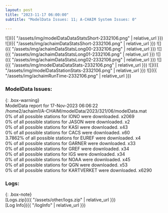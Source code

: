 ```yaml
---
layout: post
title: "2023-11-17 06:00:00"
subtitle: "ModelData Issues: 11; A-CHAIM System Issues: 0"

---
```


![]({{ "/assets/img/modelDataDataStatsShort-2332106.png" | relative_url }})
![]({{ "/assets/img/achaimDataStatsShort-2332106.png" | relative_url }})
![]({{ "/assets/img/achaimDataStatsLong00-2332106.png" | relative_url }})
![]({{ "/assets/img/achaimDataStatsLong01-2332106.png" | relative_url }})
![]({{ "/assets/img/achaimDataStatsLong02-2332106.png" | relative_url }})
![]({{ "/assets/img/modelDataDataStats-2332106.png" | relative_url }})
![]({{ "/assets/img/modelDataStationStats-2332106.png" | relative_url }})
![]({{ "/assets/img/achaimRunTime-2332106.png" | relative_url }})


### ModelData Issues:  
  
{: .box-warning}  
 ModelData report for 17-Nov-2023 06:06:22   
 /home2/achaim1/A-CHAIM/modelData/2023/321/06/modelData.mat   
 0% of all possible stations for IONO were downloaded. x2069   
 0% of all possible stations for JASON were downloaded. x2   
 0% of all possible stations for KASI were downloaded. x43   
 0% of all possible stations for CACS were downloaded. x60   
 3.7862% of all possible stations for EUREF were downloaded. x4   
 0% of all possible stations for GARNER were downloaded. x33   
 0% of all possible stations for GREF were downloaded. x34   
 0% of all possible stations for IGS were downloaded. x34   
 0% of all possible stations for NOAA were downloaded. x45   
 0% of all possible stations for QGN were downloaded. x53   
 0% of all possible stations for KARTVERKET were downloaded. x6290   
  


### Logs:  
  
{: .box-note}  
[Logs.zip]({{ "/assets/other/logs.zip" | relative_url }})  
[Log Info]({{ "/logInfo" | relative_url }})  
